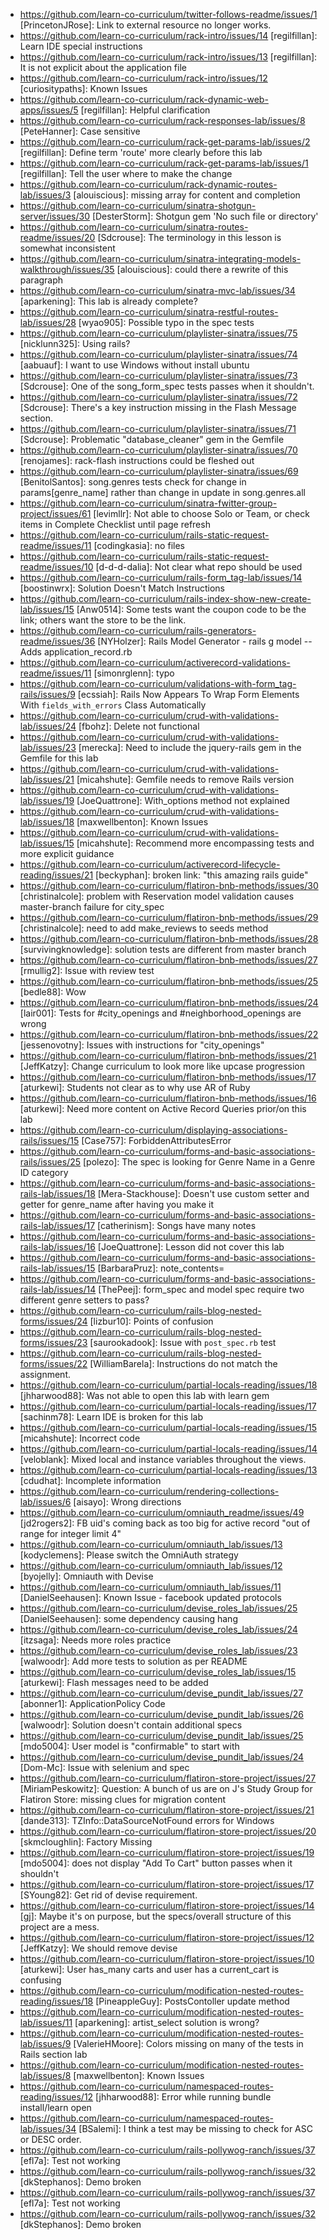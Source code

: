 * https://github.com/learn-co-curriculum/twitter-follows-readme/issues/1 [PrincetonJRose]: Link to external resource no longer works.
* https://github.com/learn-co-curriculum/rack-intro/issues/14 [regilfillan]: Learn IDE special instructions
* https://github.com/learn-co-curriculum/rack-intro/issues/13 [regilfillan]: It is not explicit about the application file
* https://github.com/learn-co-curriculum/rack-intro/issues/12 [curiositypaths]: Known Issues
* https://github.com/learn-co-curriculum/rack-dynamic-web-apps/issues/5 [regilfillan]: Helpful clarification
* https://github.com/learn-co-curriculum/rack-responses-lab/issues/8 [PeteHanner]: Case sensitive
* https://github.com/learn-co-curriculum/rack-get-params-lab/issues/2 [regilfillan]: Define term 'route' more clearly before this lab
* https://github.com/learn-co-curriculum/rack-get-params-lab/issues/1 [regilfillan]: Tell the user where to make the change
* https://github.com/learn-co-curriculum/rack-dynamic-routes-lab/issues/3 [alouiscious]: missing array for content and completion
* https://github.com/learn-co-curriculum/sinatra-shotgun-server/issues/30 [DesterStorm]: Shotgun gem 'No such file or directory'
* https://github.com/learn-co-curriculum/sinatra-routes-readme/issues/20 [Sdcrouse]: The terminology in this lesson is somewhat inconsistent
* https://github.com/learn-co-curriculum/sinatra-integrating-models-walkthrough/issues/35 [alouiscious]: could there a rewrite of this paragraph
* https://github.com/learn-co-curriculum/sinatra-mvc-lab/issues/34 [aparkening]: This lab is already complete?
* https://github.com/learn-co-curriculum/sinatra-restful-routes-lab/issues/28 [wyao905]: Possible typo in the spec tests
* https://github.com/learn-co-curriculum/playlister-sinatra/issues/75 [nicklunn325]: Using rails?
* https://github.com/learn-co-curriculum/playlister-sinatra/issues/74 [aabuauf]: I want to use Windows without install ubuntu
* https://github.com/learn-co-curriculum/playlister-sinatra/issues/73 [Sdcrouse]: One of the song_form_spec tests passes when it shouldn't.
* https://github.com/learn-co-curriculum/playlister-sinatra/issues/72 [Sdcrouse]: There's a key instruction missing in the Flash Message section.
* https://github.com/learn-co-curriculum/playlister-sinatra/issues/71 [Sdcrouse]: Problematic "database_cleaner" gem in the Gemfile
* https://github.com/learn-co-curriculum/playlister-sinatra/issues/70 [renojames]: rack-flash instructions could be fleshed out
* https://github.com/learn-co-curriculum/playlister-sinatra/issues/69 [BenitolSantos]: song.genres tests check for change in params[genre_name] rather than change in update in song.genres.all
* https://github.com/learn-co-curriculum/sinatra-fwitter-group-project/issues/61 [levimllr]: Not able to choose Solo or Team, or check items in Complete Checklist until page refresh
* https://github.com/learn-co-curriculum/rails-static-request-readme/issues/11 [codingkasia]: no files
* https://github.com/learn-co-curriculum/rails-static-request-readme/issues/10 [d-d-d-dalia]: Not clear what repo should be used 
* https://github.com/learn-co-curriculum/rails-form_tag-lab/issues/14 [boostinwrx]: Solution Doesn't Match Instructions
* https://github.com/learn-co-curriculum/rails-index-show-new-create-lab/issues/15 [Anw0514]: Some tests want the coupon code to be the link; others want the store to be the link.
* https://github.com/learn-co-curriculum/rails-generators-readme/issues/36 [NYHolzer]: Rails Model Generator - rails g model -- Adds application_record.rb
* https://github.com/learn-co-curriculum/activerecord-validations-readme/issues/11 [simonrglenn]: typo
* https://github.com/learn-co-curriculum/validations-with-form_tag-rails/issues/9 [ecssiah]: Rails Now Appears To Wrap Form Elements With `fields_with_errors` Class Automatically
* https://github.com/learn-co-curriculum/crud-with-validations-lab/issues/24 [fbohz]: Delete not functional
* https://github.com/learn-co-curriculum/crud-with-validations-lab/issues/23 [merecka]: Need to include the jquery-rails gem in the Gemfile for this lab
* https://github.com/learn-co-curriculum/crud-with-validations-lab/issues/21 [micahshute]: Gemfile needs to remove Rails version
* https://github.com/learn-co-curriculum/crud-with-validations-lab/issues/19 [JoeQuattrone]: With_options method not explained
* https://github.com/learn-co-curriculum/crud-with-validations-lab/issues/18 [maxwellbenton]: Known Issues
* https://github.com/learn-co-curriculum/crud-with-validations-lab/issues/15 [micahshute]: Recommend more encompassing tests and more explicit guidance
* https://github.com/learn-co-curriculum/activerecord-lifecycle-reading/issues/21 [beckyphan]: broken link: "this amazing rails guide"
* https://github.com/learn-co-curriculum/flatiron-bnb-methods/issues/30 [christinalcole]: problem with Reservation model validation causes master-branch failure for city_spec
* https://github.com/learn-co-curriculum/flatiron-bnb-methods/issues/29 [christinalcole]: need to add make_reviews to seeds method
* https://github.com/learn-co-curriculum/flatiron-bnb-methods/issues/28 [survivingknowledge]: solution tests are different from master branch
* https://github.com/learn-co-curriculum/flatiron-bnb-methods/issues/27 [rmullig2]: Issue with review test
* https://github.com/learn-co-curriculum/flatiron-bnb-methods/issues/25 [bedle88]: Wow
* https://github.com/learn-co-curriculum/flatiron-bnb-methods/issues/24 [lair001]: Tests for #city_openings and #neighborhood_openings are wrong
* https://github.com/learn-co-curriculum/flatiron-bnb-methods/issues/22 [jessenovotny]: Issues with instructions for "city_openings"
* https://github.com/learn-co-curriculum/flatiron-bnb-methods/issues/21 [JeffKatzy]: Change curriculum to look more like upcase progression
* https://github.com/learn-co-curriculum/flatiron-bnb-methods/issues/17 [aturkewi]: Students not clear as to why use AR of Ruby
* https://github.com/learn-co-curriculum/flatiron-bnb-methods/issues/16 [aturkewi]: Need more content on Active Record Queries prior/on this lab
* https://github.com/learn-co-curriculum/displaying-associations-rails/issues/15 [Case757]: ForbiddenAttributesError
* https://github.com/learn-co-curriculum/forms-and-basic-associations-rails/issues/25 [polezo]: The spec is looking for Genre Name in a Genre ID category 
* https://github.com/learn-co-curriculum/forms-and-basic-associations-rails-lab/issues/18 [Mera-Stackhouse]: Doesn't use custom setter and getter for genre_name after having you make it
* https://github.com/learn-co-curriculum/forms-and-basic-associations-rails-lab/issues/17 [catherinism]: Songs have many notes
* https://github.com/learn-co-curriculum/forms-and-basic-associations-rails-lab/issues/16 [JoeQuattrone]: Lesson did not cover this lab
* https://github.com/learn-co-curriculum/forms-and-basic-associations-rails-lab/issues/15 [BarbaraPruz]: note_contents=
* https://github.com/learn-co-curriculum/forms-and-basic-associations-rails-lab/issues/14 [ThePeej]: form_spec and model spec require two different genre setters to pass?
* https://github.com/learn-co-curriculum/rails-blog-nested-forms/issues/24 [lizbur10]: Points of confusion
* https://github.com/learn-co-curriculum/rails-blog-nested-forms/issues/23 [saurookadook]: Issue with `post_spec.rb` test
* https://github.com/learn-co-curriculum/rails-blog-nested-forms/issues/22 [WilliamBarela]: Instructions do not match the assignment.
* https://github.com/learn-co-curriculum/partial-locals-reading/issues/18 [jhharwood88]: Was not able to open this lab with learn gem
* https://github.com/learn-co-curriculum/partial-locals-reading/issues/17 [sachinm78]: Learn IDE is broken for this lab
* https://github.com/learn-co-curriculum/partial-locals-reading/issues/15 [micahshute]: Incorrect code
* https://github.com/learn-co-curriculum/partial-locals-reading/issues/14 [veloblank]: Mixed local and instance variables throughout the views.
* https://github.com/learn-co-curriculum/partial-locals-reading/issues/13 [cdudhat]: Incomplete information
* https://github.com/learn-co-curriculum/rendering-collections-lab/issues/6 [aisayo]: Wrong directions
* https://github.com/learn-co-curriculum/omniauth_readme/issues/49 [jd2rogers2]: FB uid's coming back as too big for active record "out of range for integer limit 4"
* https://github.com/learn-co-curriculum/omniauth_lab/issues/13 [kodyclemens]: Please switch the OmniAuth strategy
* https://github.com/learn-co-curriculum/omniauth_lab/issues/12 [byojelly]: Omniauth with Devise
* https://github.com/learn-co-curriculum/omniauth_lab/issues/11 [DanielSeehausen]: Known Issue - facebook updated protocols
* https://github.com/learn-co-curriculum/devise_roles_lab/issues/25 [DanielSeehausen]: some dependency causing hang
* https://github.com/learn-co-curriculum/devise_roles_lab/issues/24 [itzsaga]: Needs more roles practice
* https://github.com/learn-co-curriculum/devise_roles_lab/issues/23 [walwoodr]: Add more tests to solution as per README
* https://github.com/learn-co-curriculum/devise_roles_lab/issues/15 [aturkewi]: Flash messages need to be added
* https://github.com/learn-co-curriculum/devise_pundit_lab/issues/27 [abonner1]: ApplicationPolicy Code
* https://github.com/learn-co-curriculum/devise_pundit_lab/issues/26 [walwoodr]: Solution doesn't contain additional specs
* https://github.com/learn-co-curriculum/devise_pundit_lab/issues/25 [mdo5004]: User model is "confirmable" to start with
* https://github.com/learn-co-curriculum/devise_pundit_lab/issues/24 [Dom-Mc]: Issue with selenium and spec
* https://github.com/learn-co-curriculum/flatiron-store-project/issues/27 [MiriamPeskowitz]: Question: A bunch of us are on J's Study Group for Flatiron Store: missing clues for migration content
* https://github.com/learn-co-curriculum/flatiron-store-project/issues/21 [dande313]:  TZInfo::DataSourceNotFound errors for Windows
* https://github.com/learn-co-curriculum/flatiron-store-project/issues/20 [skmcloughlin]: Factory Missing
* https://github.com/learn-co-curriculum/flatiron-store-project/issues/19 [mdo5004]: does not display "Add To Cart" button passes when it shouldn't
* https://github.com/learn-co-curriculum/flatiron-store-project/issues/17 [SYoung82]: Get rid of devise requirement.
* https://github.com/learn-co-curriculum/flatiron-store-project/issues/14 [gj]: Maybe it's on purpose, but the specs/overall structure of this project are a mess.
* https://github.com/learn-co-curriculum/flatiron-store-project/issues/12 [JeffKatzy]: We should remove devise
* https://github.com/learn-co-curriculum/flatiron-store-project/issues/10 [aturkewi]: User has_many carts and user has a current_cart is confusing
* https://github.com/learn-co-curriculum/modification-nested-routes-reading/issues/18 [PineappleGuy]: PostsContoller update method
* https://github.com/learn-co-curriculum/modification-nested-routes-lab/issues/11 [aparkening]: artist_select solution is wrong?
* https://github.com/learn-co-curriculum/modification-nested-routes-lab/issues/9 [ValerieHMoore]: Colors missing on many of the tests in Rails section lab
* https://github.com/learn-co-curriculum/modification-nested-routes-lab/issues/8 [maxwellbenton]: Known Issues
* https://github.com/learn-co-curriculum/namespaced-routes-reading/issues/12 [jhharwood88]: Error while running bundle install/learn open
* https://github.com/learn-co-curriculum/namespaced-routes-lab/issues/34 [BSalemi]: I think a test may be missing to check for ASC or DESC order.
* https://github.com/learn-co-curriculum/rails-pollywog-ranch/issues/37 [efl7a]: Test not working
* https://github.com/learn-co-curriculum/rails-pollywog-ranch/issues/32 [dkStephanos]: Demo broken
* https://github.com/learn-co-curriculum/rails-pollywog-ranch/issues/37 [efl7a]: Test not working
* https://github.com/learn-co-curriculum/rails-pollywog-ranch/issues/32 [dkStephanos]: Demo broken
